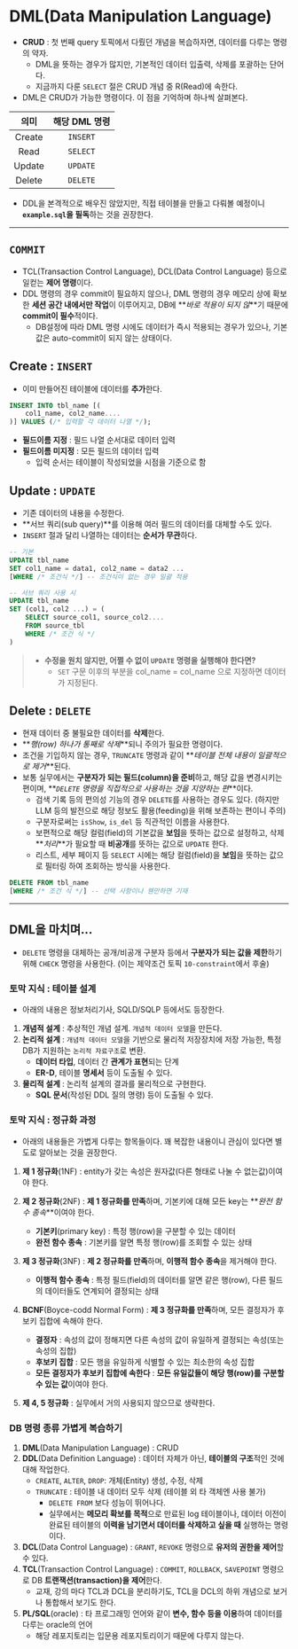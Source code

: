 # DML(Data Manipulation Language)

- **CRUD** : 첫 번째 query 토픽에서 다뤘던 개념을 복습하자면, 데이터를 다루는 명령의 약자.
  - DML을 뜻하는 경우가 많지만, 기본적인 데이터 입출력, 삭제를 포괄하는 단어다.
  - 지금까지 다룬 `SELECT` 절은 CRUD 개념 중 R(Read)에 속한다.
- DML은 CRUD가 가능한 명령이다. 이 점을 기억하며 하나씩 살펴본다.

|  의미  | 해당 DML 명령 |
| :----: | :-----------: |
| Create |   `INSERT`    |
|  Read  |   `SELECT`    |
| Update |   `UPDATE`    |
| Delete |   `DELETE`    |

- DDL을 본격적으로 배우진 않았지만, 직접 테이블을 만들고 다뤄볼 예정이니 **`example.sql`을 필독**하는 것을 권장한다.

---

## `COMMIT`

- TCL(Transaction Control Language), DCL(Data Control Language) 등으로 일컫는 **제어 명령**이다.
- DDL 명령의 경우 commit이 필요하지 않으나, DML 명령의 경우 메모리 상에 확보한 **세션 공간 내에서만 작업**이 이루어지고, DB에 **_바로 적용이 되지 않_**기 때문에 **commit이 필수**적이다.
  - DB설정에 따라 DML 명령 시에도 데이터가 즉시 적용되는 경우가 있으나, 기본값은 auto-commit이 되지 않는 상태이다.

## Create : `INSERT`

- 이미 만들어진 테이블에 데이터를 **추가**한다.

```sql
INSERT INTO tbl_name [(
    col1_name, col2_name....
)] VALUES (/* 입력할 각 데이터 나열 */);
```

- **필드이름 지정** : 필드 나열 순서대로 데이터 입력
- **필드이름 미지정** : 모든 필드의 데이터 입력
  - 입력 순서는 테이블이 작성되었을 시점을 기준으로 함

## Update : `UPDATE`

- 기존 데이터의 내용을 수정한다.
- **서브 쿼리(sub query)**를 이용해 여러 필드의 데이터를 대체할 수도 있다.
- `INSERT` 절과 달리 나열하는 데이터는 **순서가 무관**하다.

```sql
-- 기본
UPDATE tbl_name
SET col1_name = data1, col2_name = data2 ...
[WHERE /* 조건식 */] -- 조건식이 없는 경우 일괄 적용

-- 서브 쿼리 사용 시
UPDATE tbl_name
SET (col1, col2 ...) = (
    SELECT source_col1, source_col2....
    FROM source_tbl
    WHERE /* 조건 식 */
)
```

> - **수정을 원치 않지만, 어쩔 수 없이 `UPDATE` 명령을 실행해야 한다면?**
>   - `SET` 구문 이후의 부분을 col_name = col_name 으로 지정하면 데이터가 지정된다.

## Delete : `DELETE`

- 현재 데이터 중 불필요한 데이터를 **삭제**한다.
- **_행(row) 하나가 통째로 삭제_**되니 주의가 필요한 명령이다.
- 조건을 기입하지 않는 경우, `TRUNCATE` 명령과 같이 **_테이블 전체 내용이 일괄적으로 제거_**된다.
- 보통 실무에서는 **구분자가 되는 필드(column)을 준비**하고, 해당 값을 변경시키는 편이며, **_`DELETE` 명령을 직접적으로 사용하는 것을 지양하는 편_**이다.
  - 검색 기록 등의 편의성 기능의 경우 `DELETE`를 사용하는 경우도 있다. (하지만 LLM 등의 발전으로 해당 정보도 활용(feeding)을 위해 보존하는 편이니 주의)
  - 구분자로써는 `isShow`, `is_del` 등 직관적인 이름을 사용한다.
  - 보편적으로 해당 컬럼(field)의 기본값을 **보임**을 뜻하는 값으로 설정하고, 삭제 **_처리_**가 필요할 때 **비공개**를 뜻하는 값으로 `UPDATE` 한다.
  - 리스트, 세부 페이지 등 `SELECT` 시에는 해당 컬럼(field)을 **보임**을 뜻하는 값으로 필터링 하여 조회하는 방식을 사용한다.

```sql
DELETE FROM tbl_name
[WHERE /* 조건 식 */] -- 선택 사항이나 웬만하면 기재
```

---

## DML을 마치며...

- `DELETE` 명령을 대체하는 공개/비공개 구분자 등에서 **구분자가 되는 값을 제한**하기 위해 `CHECK` 명령을 사용한다. (이는 제약조건 토픽 `10-constraint`에서 후술)

### 토막 지식 : 테이블 설계

- 아래의 내용은 정보처리기사, SQLD/SQLP 등에서도 등장한다.

1. **개념적 설계** : 추상적인 개념 설계. `개념적 데이터 모델`을 만든다.
2. **논리적 설계** : `개념적 데이터 모델`을 기반으로 물리적 저장장치에 저장 가능한, 특정 DB가 지원하는 `논리적 자료구조`로 변환.
   - **데이터 타입**, 데이터 간 **관계가 표현**되는 단계
   - **ER-D**, 테이블 **명세서** 등이 도출될 수 있다.
3. **물리적 설계** : 논리적 설계의 결과를 물리적으로 구현한다.
   - **SQL 문서**(작성된 DDL 질의 명령) 등이 도출될 수 있다.

### 토막 지식 : 정규화 과정

- 아래의 내용들은 가볍게 다루는 항목들이다. 꽤 복잡한 내용이니 관심이 있다면 별도로 알아보는 것을 권장한다.

1. **제 1 정규화**(1NF) : entity가 갖는 속성은 원자값(다른 형태로 나눌 수 없는값)이여야 한다.
2. **제 2 정규화**(2NF) : **제 1 정규화를 만족**하며, 기본키에 대해 모든 key는 **_완전 함수 종속_**이여야 한다.

   - **기본키**(primary key) : 특정 행(row)을 구분할 수 있는 데이터
   - **완전 함수 종속** : 기본키를 알면 특정 행(row)를 조회할 수 있는 상태

3. **제 3 정규화**(3NF) : **제 2 정규화를 만족**하며, **이행적 함수 종속**을 제거해야 한다.

   - **이행적 함수 종속** : 특정 필드(field)의 데이터를 알면 같은 행(row), 다른 필드의 데이터들도 연계되어 결정되는 상태

4. **BCNF**(Boyce-codd Normal Form) : **제 3 정규화를 만족**하며, 모든 결정자가 후보키 집합에 속해야 한다.
   - **결정자** : 속성의 값이 정해지면 다른 속성의 값이 유일하게 결정되는 속성(또는 속성의 집합)
   - **후보키 집합** : 모든 행을 유일하게 식별할 수 있는 최소한의 속성 집합
   - **모든 결정자가 후보키 집합에 속한다** : **모든 유일값들이 해당 행(row)를 구분할 수 있는 값**이여야 한다.
5. **제 4, 5 정규화** : 실무에서 거의 사용되지 않으므로 생략한다.

### DB 명령 종류 가볍게 복습하기

1. **DML**(Data Manipulation Language) : CRUD
2. **DDL**(Data Definition Language) : 데이터 자체가 아닌, **테이블의 구조**적인 것에 대해 작업한다.
   - `CREATE`, `ALTER`, `DROP`: 개체(Entity) 생성, 수정, 삭제
   - `TRUNCATE` : 테이블 내 데이터 모두 삭제 (테이블 외 타 객체엔 사용 불가)
     - `DELETE FROM` 보다 성능이 뛰어나다.
     - 실무에서는 **메모리 확보를 목적**으로 만료된 log 테이블이나, 데이터 이전이 완료된 테이블의 **이력을 남기면서 데이터를 삭제하고 싶을 때** 실행하는 명령이다.
3. **DCL**(Data Control Language) : `GRANT`, `REVOKE` 명령으로 **유저의 권한을 제어**할 수 있다.
4. **TCL**(Transaction Control Language) : `COMMIT`, `ROLLBACK`, `SAVEPOINT` 명령으로 DB **트랜잭션(transaction)을 제어**한다.
   - 교재, 강의 마다 TCL과 DCL을 분리하기도, TCL을 DCL의 하위 개념으로 보거나 통합해서 보기도 한다.
5. **PL/SQL**(oracle) : 타 프로그래밍 언어와 같이 **변수, 함수 등을 이용**하여 데이터를 다루는 oracle의 언어
   - 해당 레포지토리는 입문용 레포지토리이기 때문에 다루지 않는다.

